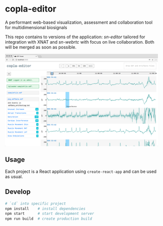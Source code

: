# copla-editor

A performant web-based visualization, assessment and collaboration tool for multidimensional biosignals

This repo contains to versions of the application: *sn-editor* tailored for integration with XNAT and *sn-webrtc* with focus on live collaboration. Both will be merged as soon as possible.

![Screenshot](https://raw.githubusercontent.com/somnonetz/copla-editor/master/screenshot.png)

## Usage

Each project is a React application using `create-react-app` and can be used as usual.

## Develop

```sh
# `cd` into specific project
npm install    # install dependencies
npm start      # start development server
npm run build  # create production build
```
